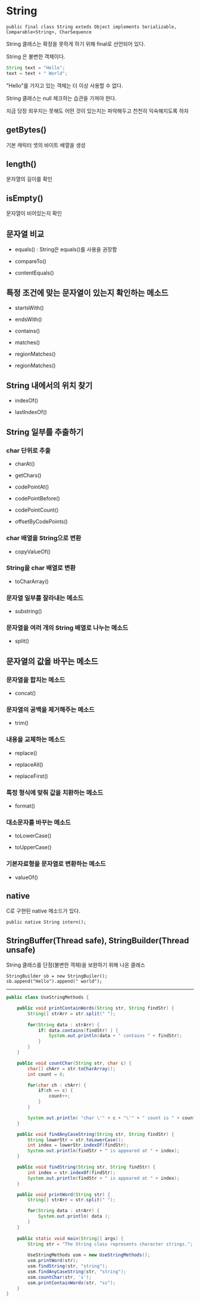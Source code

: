 # String

```
public final class String exteds Object implements Serializable, Comparable<String>, CharSequence
```

String 클래스는 확장을 못하게 하기 위해 final로 선언되어 있다.

String 은 불변한 객체이다.

```java
String text = "Hello";
text = text + " World";
```
"Hello"를 가지고 있는 객체는 더 이상 사용할 수 없다.

String 클래스는 null 체크하는 습관을 가져야 한다.

지금 당장 외우지는 못해도 어떤 것이 있는지는 파악해두고 천천히 익숙해지도록 하자

## getBytes()

기본 캐릭터 셋의 바이트 배열을 생성

## length()

문자열의 길이를 확인

## isEmpty()

문자열이 비어있는지 확인

## 문자열 비교

- equals() : String은 equals()를 사용을 권장함

- compareTo()

- contentEquals()

## 특정 조건에 맞는 문자열이 있는지 확인하는 메소드

- startsWith()

- endsWith()

- contains()

- matches()

- regionMatches()

- regionMatches()

## String 내에서의 위치 찾기

- indexOf()

- lastIndexOf()

## String 일부를 추출하기

### char 단위로 추출

- charAt()

- getChars()

- codePointAt()

- codePointBefore()

- codePointCount()

- offsetByCodePoints()

### char 배열을 String으로 변환

- copyValueOf()

### String을 char 배열로 변환

- toCharArray()

### 문자열 일부를 잘라내는 메소드

- substring()

### 문자열을 여러 개의 String 배열로 나누는 메소드

- split()

## 문자열의 값을 바꾸는 메소드

### 문자열을 합치는 메소드

- concat()

### 문자열의 공백을 제거해주는 메소드

- trim()

### 내용을 교체하는 메소드

- replace()

- replaceAll()

- replaceFirst()

### 특정 형식에 맞춰 값을 치환하는 메소드

- format()

### 대소문자를 바꾸는 메소드

- toLowerCase()

- toUpperCase()

### 기본자료형을 문자열로 변환하는 메소드

- valueOf()


## native

C로 구현된 native 메소드가 있다.

```
public native String intern();
```

## StringBuffer(Thread safe), StringBuilder(Thread unsafe)

String 클래스를 단점(불변한 객체)을 보완하기 위해 나온 클래스

```
StringBuilder sb = new StringBuiler();
sb.append("Hello").append(" world");
```



--------

```java
public class UseStringMethods {

    public void printContainWords(String str, String findStr) {
        String[] strArr = str.split(" ");
        
        for(String data : strArr) {
            if( data.contains(findStr) ) {
                System.out.println(data + " contains " + findStr);
            }
        }
    }

    public void countChar(String str, char c) {
        char[] chArr = str.toCharArray();
        int count = 0;

        for(char ch : chArr) {
            if(ch == c) {
                count++;
            }
        }

        System.out.println( "char \'" + c + "\'" + " count is " + count);
    }

    public void findAnyCaseString(String str, String findStr) {
        String lowerStr = str.toLowerCase();
        int index = lowerStr.indexOf(findStr);
        System.out.println(findStr + " is appeared at " + index);
    }

    public void findString(String str, String findStr) {
        int index = str.indexOf(findStr);
        System.out.println(findStr + " is appeared at " + index);
    }

    public void printWord(String str) {
        String[] strArr = str.split(" ");

        for(String data : strArr) {
            System.out.println( data );
        }
    }
    
    public static void main(String[] args) {
        String str = "The String class represents character strings.";
        
        UseStringMethods usm = new UseStringMethods();
        usm.printWord(str);
        usm.findString(str, "string");
        usm.findAnyCaseString(str, "string");
        usm.countChar(str, 's');
        usm.printContainWords(str, "ss");
    }
}
```